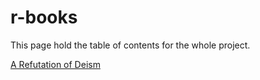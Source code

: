# r-books

This page hold the table of contents for the whole project.

<!--
## Letters to Mohammed

[letters-to-mohammed](letters-to-mohammed)

-->

[A Refutation of Deism](a-refutation-of-deism.md)

